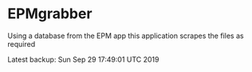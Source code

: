 # EPMgrabber
Using a database from the EPM app this application scrapes the files as required


Latest backup: Sun Sep 29 17:49:01 UTC 2019
